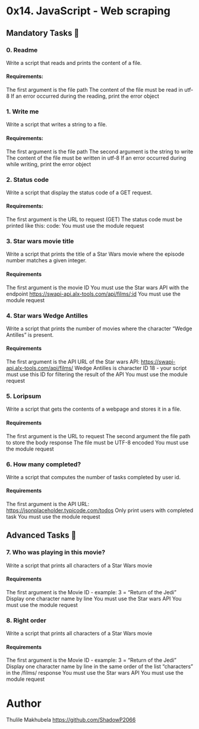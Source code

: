 # 0x14. JavaScript - Web scraping


## Mandatory Tasks 📃

### 0. Readme

Write a script that reads and prints the content of a file.

#### Requirements:

The first argument is the file path
The content of the file must be read in utf-8
If an error occurred during the reading, print the error object

### 1. Write me

Write a script that writes a string to a file.

#### Requirements:

The first argument is the file path
The second argument is the string to write
The content of the file must be written in utf-8
If an error occurred during while writing, print the error object


### 2.  Status code

Write a script that display the status code of a GET request.

#### Requirements:

The first argument is the URL to request (GET)
The status code must be printed like this: code: <status code>
You must use the module request


### 3. Star wars movie title

Write a script that prints the title of a Star Wars movie where the episode number matches a given integer.

#### Requirements

The first argument is the movie ID
You must use the Star wars API with the endpoint https://swapi-api.alx-tools.com/api/films/:id
You must use the module request


### 4. Star wars Wedge Antilles

Write a script that prints the number of movies where the character “Wedge Antilles” is present.

#### Requirements

The first argument is the API URL of the Star wars API: https://swapi-api.alx-tools.com/api/films/
Wedge Antilles is character ID 18 - your script must use this ID for filtering the result of the API
You must use the module request


### 5. Loripsum

Write a script that gets the contents of a webpage and stores it in a file.

#### Requirements

The first argument is the URL to request
The second argument the file path to store the body response
The file must be UTF-8 encoded
You must use the module request


### 6. How many completed?

Write a script that computes the number of tasks completed by user id.

#### Requirements

The first argument is the API URL: https://jsonplaceholder.typicode.com/todos
Only print users with completed task
You must use the module request


## Advanced Tasks 📃

### 7. Who was playing in this movie?

Write a script that prints all characters of a Star Wars movie

#### Requirements

The first argument is the Movie ID - example: 3 = “Return of the Jedi”
Display one character name by line
You must use the Star wars API
You must use the module request


### 8. Right order

Write a script that prints all characters of a Star Wars movie

#### Requirements

The first argument is the Movie ID - example: 3 = “Return of the Jedi”
Display one character name by line in the same order of the list “characters” in the /films/ response
You must use the Star wars API
You must use the module request


# Author

Thulile Makhubela <https://github.com/ShadowP2066>
